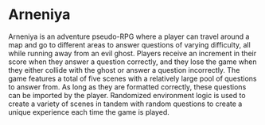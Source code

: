 # Arneniya
Arneniya is an adventure pseudo-RPG where a player can travel around a map and go to different areas to answer questions of varying difficulty, all while running away from an evil ghost. Players receive an increment in their score when they answer a question correctly, and they lose the game when they either collide with the ghost or answer a question incorrectly. The game features a total of five scenes with a relatively large pool of questions to answer from. As long as they are formatted correctly, these questions can be imported by the player. Randomized environment logic is used to create a variety of scenes in tandem with random questions to create a unique experience each time the game is played.
